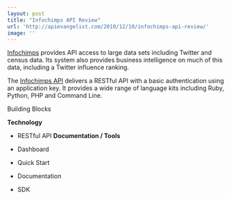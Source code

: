 ```yaml
---
layout: post
title: "Infochimps API Review"
url: 'http://apievangelist.com/2010/12/10/infochimps-api-review/'
image: ''
---
```


<img src="http://s3.amazonaws.com/satisfaction-production/public/uploaded_images/4719254/20091026_infochimps_logo_orange_monkey-black-no-tagline_full_aspect_medium.png" alt="" align="right" />[Infochimps][1] provides API access to large data sets including Twitter and census data. Its system also provides business intelligence on much of this data, including a Twitter influence ranking.

The [Infochimps API][2] delivers a RESTful API with a basic authentication using an application key. It provides a wide range of language kits including Ruby, Python, PHP and Command Line.

Building Blocks

**Technology**

  * RESTful API
**Documentation / Tools**

  * Dashboard
  * Quick Start
  * Documentation
  * SDK

   [1]: http://infochimps.com/
   [2]: http://api.infochimps.com/
